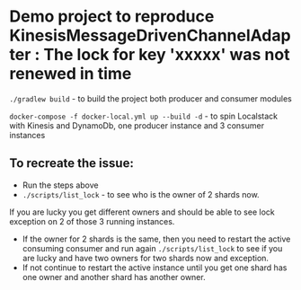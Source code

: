 
# Demo project to reproduce KinesisMessageDrivenChannelAdapter : The lock for key 'xxxxx' was not renewed in time


`./gradlew build` -  to build the project both producer and consumer modules


`docker-compose -f docker-local.yml up --build -d`  - to spin Localstack with Kinesis and DynamoDb, one producer instance and 3 consumer instances


## To recreate the issue:

- Run the steps above
- `./scripts/list_lock`  - to see who is the owner of 2 shards now.

If you are lucky you get different owners and should be able to see lock exception  on 2 of those 3 running instances.
- If the owner for 2 shards is the same, then you need to restart the active consuming consumer and run again `./scripts/list_lock` to see if you are lucky and have two owners for two shards now and exception.
- If not continue to restart the active instance until you get one shard has one owner and another shard has another owner.



